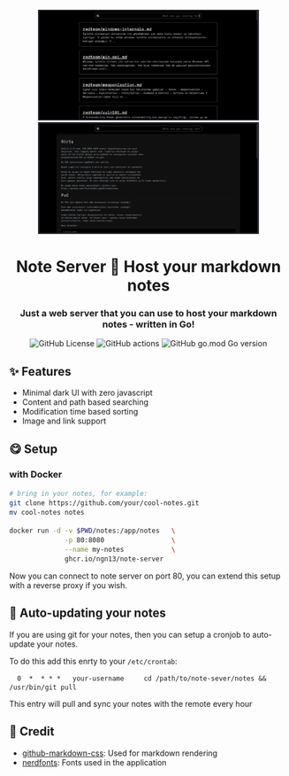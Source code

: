 <p align="center">
  <img src="images/index.png" width="400px">
  <img src="images/note.png" width="400px">
</p>
<h1 align="center">Note Server 📝 Host your markdown notes</h1>
<h3 align="center">
  Just a web server that you can use to host
  your markdown notes - written in Go!
</h3>

<p align="center">
    <img alt="GitHub License" src="https://img.shields.io/github/license/ngn13/note-server?style=for-the-badge">
    <img alt="GitHub actions" src="https://img.shields.io/github/actions/workflow/status/ngn13/note-server/publish.yml?style=for-the-badge">
    <img alt="GitHub go.mod Go version" src="https://img.shields.io/github/go-mod/go-version/ngn13/note-server?style=for-the-badge">
</p>

## ✨ Features
- Minimal dark UI with zero javascript 
- Content and path based searching 
- Modification time based sorting
- Image and link support 

## 😋 Setup
### with Docker 
```bash
# bring in your notes, for example:
git clone https://github.com/your/cool-notes.git
mv cool-notes notes

docker run -d -v $PWD/notes:/app/notes   \
              -p 80:8080                 \
              --name my-notes            \
              ghcr.io/ngn13/note-server 
```
Now you can connect to note server on port 80, you can 
extend this setup with a reverse proxy if you wish.

## 🔄 Auto-updating your notes 
If you are using git for your notes, then you can 
setup a cronjob to auto-update your notes.

To do this add this enrty to your `/etc/crontab`:
```
  0  *  * * *   your-username     cd /path/to/note-sever/notes && /usr/bin/git pull 
```
This entry will pull and sync your notes with the remote every hour

## 🔗 Credit
- [github-markdown-css](https://github.com/sindresorhus/github-markdown-css): Used for markdown rendering
- [nerdfonts](https://github.com/ryanoasis/nerd-fonts): Fonts used in the application 
